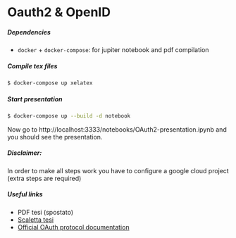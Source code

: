 # Oauth2 & OpenID
##### Dependencies
* `docker` + `docker-compose`: for jupiter notebook and pdf compilation

##### Compile tex files
```sh
$ docker-compose up xelatex
```

##### Start presentation
```sh
$ docker-compose up --build -d notebook
```
Now go to http://localhost:3333/notebooks/OAuth2-presentation.ipynb and you should see the presentation.

##### Disclaimer:
In order to make all steps work you have to configure a google cloud project (extra steps are required)

##### Useful links
* PDF tesi (spostato)
* [Scaletta tesi](./scaletta.md)
* [Official OAuth protocol documentation](https://oauth.net/2/)
